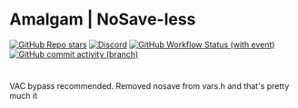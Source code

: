 
# Amalgam | NoSave-less

[![GitHub Repo stars](https://img.shields.io/github/stars/rei-2/Amalgam)](/../../stargazers)
[![Discord](https://img.shields.io/discord/1227898008373297223?logo=Discord&label=discord)](https://discord.gg/RbP9DfkUhe)
[![GitHub Workflow Status (with event)](https://img.shields.io/github/actions/workflow/status/rei-2/Amalgam/msbuild.yml?branch=master)](/../../actions)
[![GitHub commit activity (branch)](https://img.shields.io/github/commit-activity/m/rei-2/Amalgam)](/../../commits/)

#

  VAC bypass recommended.
  Removed nosave from vars.h and that's pretty much it

